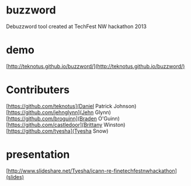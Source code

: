 buzzword
========

Debuzzword tool created at TechFest NW hackathon 2013

# demo
[http://teknotus.github.io/buzzword/](http://teknotus.github.io/buzzword/)

# Contributers
[https://github.com/teknotus](Daniel Patrick Johnson)  
[https://github.com/jehnglynn](Jehn Glynn)  
[https://github.com/broguinn](Braden O'Guinn)  
[https://github.com/castledoor](Brittany Winston)  
[https://github.com/tyesha](Tyesha Snow)  

# presentation
[http://www.slideshare.net/Tyesha/icann-re-finetechfestnwhackathon](slides)

